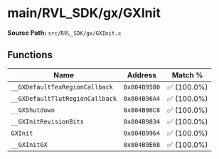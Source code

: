 # main/RVL_SDK/gx/GXInit

**Source Path:** `src/RVL_SDK/gx/GXInit.c`

## Functions

| Name | Address | Match % |
|------|---------|---------|
| `__GXDefaultTexRegionCallback` | `0x804B95B0` | :white_check_mark: (100.0%) |
| `__GXDefaultTlutRegionCallback` | `0x804B96A4` | :white_check_mark: (100.0%) |
| `__GXShutdown` | `0x804B96C8` | :white_check_mark: (100.0%) |
| `__GXInitRevisionBits` | `0x804B9834` | :white_check_mark: (100.0%) |
| `GXInit` | `0x804B9964` | :white_check_mark: (100.0%) |
| `__GXInitGX` | `0x804B9E68` | :white_check_mark: (100.0%) |